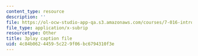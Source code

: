 ```yaml
---
content_type: resource
description: ''
file: https://ol-ocw-studio-app-qa.s3.amazonaws.com/courses/7-016-introductory-biology-fall-2018/4c84b06244595c229f06bc6794310f3e_EJ6Sjn1c04Y.vtt
file_type: application/x-subrip
resourcetype: Other
title: 3play caption file
uid: 4c84b062-4459-5c22-9f06-bc6794310f3e
---
```

